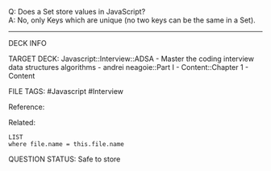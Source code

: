 Q: Does a Set store values in JavaScript?  
A: No, only Keys which are unique (no two keys can be the same in a Set).
<!--ID: 1693659897354-->

---

DECK INFO

TARGET DECK: Javascript::Interview::ADSA - Master the coding interview data structures algorithms - andrei neagoie::Part I - Content::Chapter 1 - Content

FILE TAGS: #Javascript #Interview

Reference:

Related:

```dataview
LIST
where file.name = this.file.name
```


QUESTION STATUS: Safe to store